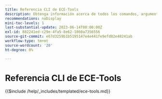 ```yaml
---
title: Referencia CLI de ECE-Tools
description: Obtenga información acerca de todos los comandos, argumentos y opciones disponibles para la herramienta de línea de comandos ECE-Tools de Adobe Commerce.
recommendations: noDisplay
mini-toc-levels: 1
last-substantial-update: 2023-06-14T00:00:00Z
exl-id: 882241ed-c29e-4fa5-8e62-1860a7356556
source-git-commit: e67d3259b1b5195147e4e441fe9efd82e48241ab
workflow-type: tm+mt
source-wordcount: '20'
ht-degree: 0%

---
```


# Referencia CLI de ECE-Tools

{{$include /help/_includes/templated/ece-tools.md}}
